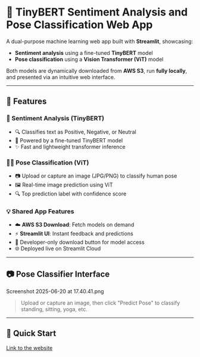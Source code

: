 # 🤖 TinyBERT Sentiment Analysis and Pose Classification Web App

A dual-purpose machine learning web app built with **Streamlit**, showcasing:

- **Sentiment analysis** using a fine-tuned **TinyBERT** model
- **Pose classification** using a **Vision Transformer (ViT)** model

Both models are dynamically downloaded from **AWS S3**, run **fully locally**, and presented via an intuitive web interface.

---

## 🌟 Features

### 🧠 Sentiment Analysis (TinyBERT)
- 🔍 Classifies text as Positive, Negative, or Neutral
- 🤖 Powered by a fine-tuned TinyBERT model
- ✨ Fast and lightweight transformer inference

### 🧍‍♂️ Pose Classification (ViT)
- 📷 Upload or capture an image (JPG/PNG) to classify human pose
- 🖼️ Real-time image prediction using ViT
- 🔍 Top prediction label with confidence score

### 💡 Shared App Features
- ☁️ **AWS S3 Download**: Fetch models on demand
- ⚡ **Streamlit UI**: Instant feedback and predictions
- 🔐 Developer-only download button for model access
- 🌐 Deployed live on Streamlit Cloud

---

## 📷 Pose Classifier Interface

Screenshot 2025-06-20 at 17.40.41.png

> Upload or capture an image, then click "Predict Pose" to classify standing, sitting, yoga, etc.

---
## 🚀 Quick Start
[Link to the website](https://poseandsenti.streamlit.app)
